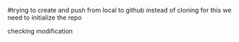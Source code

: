 #trying to create and push from local to github instead of cloning 
for this we need to initialize the repo

checking modification 